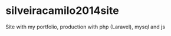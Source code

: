 silveiracamilo2014site
======================

Site with my portfolio, production with php (Laravel), mysql and js 
